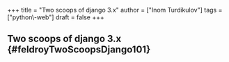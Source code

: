 +++
title = "Two scoops of django 3.x"
author = ["Inom Turdikulov"]
tags = ["python\\-web"]
draft = false
+++

## Two scoops of django 3.x {#feldroyTwoScoopsDjango101}
